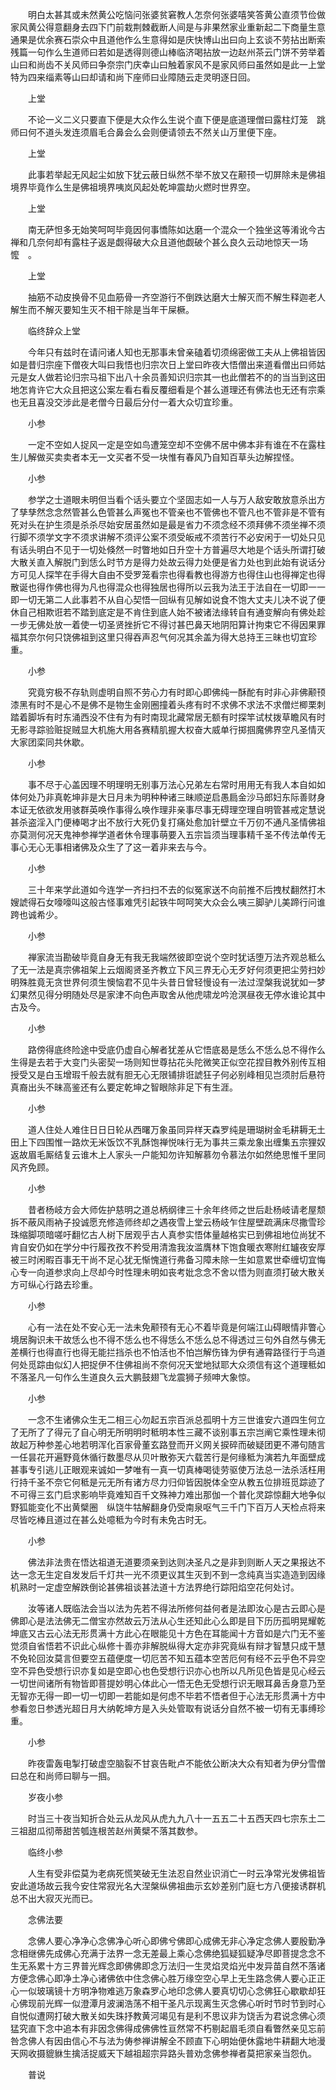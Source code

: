 <!-- { "loadSidebar": true } -->
　　明白太甚其或未然黄公吃恼问张婆贫窘教人怎奈何张婆嘻笑答黄公直须节俭做家风黄公得意翻身去四下门前栽荆棘截断人间是与非果然家业重新起二下商量生意通果是优余赛石崇众中且道他作么生意得如是庆快博山出曰向上玄谈不劳拈出断索残篇一句作么生道师曰若如是透得则德山棒临济喝拈放一边赵州茶云门饼不劳举着山曰和尚齿不关风师曰争奈宗门庆幸山曰触着家风不是家风师曰虽然如是此一上堂特为四来缁素等山曰却请和尚下座师曰业障随云走灵明逐日回。

　　上堂

　　不论一义二义只要直下便是大众作么生说个直下便是底道理僧曰露柱灯笼　跳师曰何不道头发连须眉毛合鼻会么会则便请领去不然关山万里便下座。

　　上堂

　　此事若举起无风起尘如放下犹云蔽日纵然不举不放又在颟顸一切屏除未是佛祖境界毕竟作么生是佛祖境界咦岚风起处乾坤震劫火燃时世界空。

　　上堂

　　南无萨怛多无始笑呵呵毕竟因何事憍陈如达磨一个混众一个独坐这等淆讹今古禅和几奈何却有露柱子返是觑得破大众且道他觑破个甚么良久云动地惊天一场懡　。

　　上堂

　　抽筋不动皮换骨不见血筋骨一齐空游行不倒跌达磨大士解灭而不解生释迦老人解生而不解灭要知生灭不相干除是当年干屎橛。

　　临终辞众上堂

　　今年只有兹时在请问诸人知也无那事未曾亲磕着切须绵密做工夫从上佛祖皆因如是昔归宗座下僧夜大叫曰我悟也归宗次日上堂曰昨夜大悟僧出来道看僧出曰师姑元是女人做若论归宗马祖下出八十余员善知识归宗其一也此僧若不的的当当到这田地怎肯许它大众且把这公案左看右看反覆细看是个甚么道理还有佛法也无还有宗乘也无且喜没交涉此是老僧今日最后分付一着大众切宜珍重。

　　小参

　　一定不空如人捉风一定是空如鸟遭笼空却不空佛不居中佛本非有谁在不在露柱生儿解做买卖卖者本无一文买者不受一块惟有春风乃自知百草头边解捏怪。

　　小参

　　参学之士道眼未明但当看个话头要立个坚固志如一人与万人敌安敢放意杀出方了孳孳然念念然管甚么色管甚么声冤也不管亲也不管佛也不管凡也不管非是不管有死对头在护生须是杀杀尽始安居虽然如是最是省力不须念经不须拜佛不须坐禅不须行脚不须学文字不须求讲解不须评公案不须受皈戒不须苦行不必安闲于一切处只见有话头明白不见于一切处倏然一时瞥地如日升空十方普遍尽大地是个话头所谓打破大散关直入解脱门到恁么时节方是得力处故云得力处便是省力处也到此始有说话分方可见人探竿在手得大自由不受罗笼看宗也得看教也得游方也得住山也得禅定也得散诞也得作佛也得为凡也得混众也得独居也得所以云我为法王于法自在一切即一一即一切无第二人此事若不从自心契悟一回纵有见解如说食不饱大丈夫儿决不说了便休自己相欺诳若不踏到底定是不肯住到底人始不被诸法缘转自有通变解向有佛处趁一步无佛处放一着使一切圣贤挫折它不得讨甚巴鼻天地阴阳算计拘束它不得因果罪福其奈尔何只饶佛祖到这里只得吞声忍气何况其余盖为得大总持王三昧也切宜珍重。

　　小参

　　究竟穷极不存轨则虚明自照不劳心力有时即心即佛纯一酥酡有时非心非佛颟顸漆黑有时不是心不是佛不是物生金刚圈撞着头疼有时不求佛不求法不求僧烂楖栗刺踏着脚坼有时东涌西没不住有为有时南现北藏常居无额有时探竿试杖拨草瞻风有时无影寻踪验赃捉贼显大机施大用各赛精肌握大权奋大威单行掷掴魔佛界空凡圣情灭大家团栾同共休歇。

　　小参

　　事不尽于心盖因理不明理明无别事万法心兄弟左右常时用用无有我人本自如如体何处乃非真乾坤非是大日月未为明种种诸三昧顺逆启愚扃金沙马郎妇东际善财身本证无依欲发用骇群英唤作事得么唤作理非亲事尽事无碍理空理自明管甚戒定慧说甚杀盗淫入门便棒喝才出不放行大死仍复打痛处愈加针壁立千万仞不通凡圣情佛祖亦莫测何况天鬼神参禅学道者休令理事萌要入五宗旨须当理事精千圣不传法单传无事心无心无事相诸佛及众生了了这一着非来去与今。

　　小参

　　三十年来学此道如今连学一齐扫扫不去的似冤家送不向前推不后拽杖翻然打木嫂諕得石女嚎嚎叫这般古怪事难凭引起铁牛呵呵笑大众会么咦三脚驴儿美蹄行问谁跨也诚希少。

　　小参

　　禅家流当勘破毕竟自身无有我无我端然彼即空说个空时犹话堕万法齐观总秪么了无一法是真宗佛祖架上云烟阁贤圣齐教立下风三界无心无歹好何须更把尘劳扫妙明殊胜竟无贪世界何须生懊恼君不见牛头昔日曾轻慢设有一法过涅槃我说犹如一梦幻果然见得分明随处尽是家津不向色声取舍从他虎啸龙吟沧溟昼夜无停水谁论其中古及今。

　　小参

　　路傍得底终险途中受底仍虚自心解者犹差从它悟底曷是恁么不恁么总不得作么生得是去若于大变门头密契一场则知世尊拈花头陀微笑正似空花捏目教外别传互相授受又是白玉增瑕千般去就有胆无心无限铺排诳諕狂子何必别峰相见岂须肘后悬符真裔出头不昧高鉴还有么要定乾坤之智眼除非足下有生涯。

　　小参

　　道人住处人难住日日日轮从西曙万象虽同异样天森罗纯是珊瑚树金毛耕耨无土田上下四围惟一路炊无米饭饮不乳酥饱禅悦味行无为事共三乘龙象出缠集五宗狸奴返故眉毛厮结复云谁木上人家头一户能知勿许知解慕勿令慕法尔如然绝思惟千里同风齐免顾。

　　小参

　　昔者杨岐方会大师佐护慈明之道总柄纲律三十余年终师之世后赴杨岐请老屋颓拆不蔽风雨衲子投诚愿充修造师终却之遇夜雪上堂云杨岐乍住屋壁疏满床尽撒雪珍珠缩脚项暗嗟吁翻忆古人树下居观乎古人真参实悟体量越格实已到佛祖地位尚犹不肯自安仍如在学分中行履孜孜不矜受用清澹我汝滥膺林下饱食暖衣寒附红罏夜安厚被三时闲暇百事无干尚不足心犹无惭愧道行弗备习障未除一生如意累世牵缠切宜悔心专一向道参求向上尽却今时性理未明如丧考妣念念不舍以悟为则直须打破大散关方可纵心行路去珍重。

　　小参

　　心有一法在处不安心无一法未免颟顸有无心不着毕竟是何端江山碍眼情非瞥心境居胸识未干故恁么也不得不恁么也不得恁么不恁么总不得透过三句外自然与佛无差横行也得直行也得无能拦挡杀也不怕活也不怕岂解伤锋为伊有通霄路径行于鸟道何处觅踪由似幻人把捉伊不住佛祖尚不奈何况天堂地狱耶大众须信有这个道理秪如不落圣凡一句作么生道良久云大鹏鼓翅飞龙震狮子频呻大象惊。

　　小参

　　一念不生诸佛众生无二相三心勿起五宗百派总孤明十方三世谁安六道四生何立了无所了了得元了自心明无所明明时秪明本性三藏不谈别事五宗岂阐它乘性理未彻故起万种参差心地若明浑化百家骨董玄路登而开义网关捩碎而破疑团更不滞句随言一任昙花开遍野竟休循行数墨尽从贝叶散弥天六载苦行是何缘秪为演若九年面壁成甚事专引逃儿正眼观来诚如一梦唯有一真一切真棒喝徒劳驱使万法总一法杀活枉用行持千圣不奈它何秪是元无所有诸方尽力归仰皆因脱体全空从教五位排班觅踪迹了不可得三玄门启求影响毕竟难知百千文殊神力难出那伽一个普化灵踪惊翻大地争似野狐能变化不出黄檗圈　纵饶牛牯解翻身仍受南泉呕气三千门下百万人天检点将来尽皆吃棒且道过在甚么处噫秪为今时有未免古时无。

　　小参

　　佛法非法贵在悟达祖道无道要须亲到达则决圣凡之是非到则断人天之果报达不达一念无生定自发发后千灯共一光不须更议其生灭到不到一念纯真当实造造到因缘机熟时一定虚空解跌倒论甚佛祖谈甚法道十方法界绝行踪阳焰空花何处讨。

　　汝等诸人既临法会当以法为先若不得法所修何益何者是法即汝心是古云即心是佛即心是法法佛无二僧宝亦然故云万法从心生还知此心么即是目下历历孤明晃耀乾坤底又古云心法无形贯满十方此心在眼能见十方色在耳能闻十方音如是六门无不鉴觉须自省悟若不识此心纵修十善亦非解脱纵得大定亦非究竟纵有辩才智慧只成干慧不免轮回汝莫言但要空五蕴便度一切厄苦不知五蕴本空苦厄何有经不云乎色不异空空不异色受想行识亦复如是空即心也色受想行识亦心也所以凡所见色皆是见心经云一切世间诸所有物皆即菩提妙明心体此心一悟无色无受想行识无眼耳鼻舌身意乃至无智亦无得一即一切一切即一若能如是何虑不毕若不悟者但于心法无形贯满十方中参看忽日参透光超日月大纳乾坤方是入头处管取有说话分自然不被一切有无事缚珍重。

　　小参

　　昨夜雷轰电掣打破虚空脑裂不甘哀告毗卢不能依公断决大众有知者为伊分雪僧曰总在和尚师曰聊与一掴。

　　岁夜小参

　　时当三十夜当知折合处云从龙风从虎九九八十一五五二十五西天四七宗东土二三祖甜瓜彻蒂甜苦瓠连根苦赵州黄檗不落其数参。

　　临终小参

　　人生有受非偿莫为老病死慌笑破无生法忍自然业识消亡一时云净常光发佛祖皆安此道场故云我今安住常寂光名大涅槃纵佛祖曲示玄妙差别门庭七方八便接诱群机总不出大寂灭光而已。

　　念佛法要

　　念佛人要心净净心念佛净心听心即佛兮佛即心成佛无非心净定念佛人要殷勤净念相继佛先成佛心充满于法界一念无差最上乘心念佛绝狐疑狐疑净尽即菩提念念不生无系累十方三界普光辉念即佛佛即念万法归一生灵焰灵焰光中发异苗自然不落诸方便念佛心即净土净心诸佛依中住念佛心胜万缘空空心早上无生路念佛人要心正正心一似玻璃镜十方明净物难逃万象森罗心地印念佛人要真切切心念佛狂心歇歇却狂心佛现前光辉一似澄潭月波澜浩荡不相干圣凡示现离生灭念佛心听时节时节到时心自悦似遭网打破大散关如失珠抒教黄河竭见有是利不思议非为饶舌为君说念佛心须猛究直下念中追本有非因念佛得成佛佛性亘然常不朽剔起眉毛须自看瞥然亲见忘前咎念佛人有因由信心不与法为俦参禅讲解全不顾直下心明始便休露地牛耕翻大地漫天网收摄貔貅生擒活捉威天下越祖超宗异路头普劝念佛参禅者莫把家亲当怨仇。

　　普说

